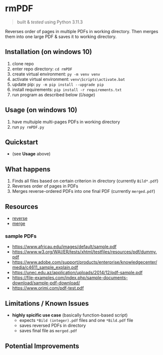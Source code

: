 # rmPDF
> built & *tested* using Python 3.11.3

Reverses order of pages in multiple PDFs in working directory.
Then merges them into one large PDF & saves it to working directory.


## Installation (on windows 10)
1. clone repo
2. enter repo directory: `cd rmPDF`
3. create virtual environment: `py -m venv venv`
4. activate virtual environment: `venv\Scripts\activate.bat`
5. update pip: `py -m pip install --upgrade pip`
6. install requirements: `pip install -r requirements.txt`
7. run program as described below (*Usage*)

## Usage (on windows 10)
1.  have multuiple multi-pages PDFs in working directory
2. run `py rmPDF.py`

## Quickstart
<!-- 1. run `py ocr.py`
1. press Enter to use sample PDFs in `./samplePDFs` subdirectory by default -->
- (see **Usage** above)

## What happens
1. Finds all files based on certain criterion in directory (currently `Bild*.pdf`) 
2. Reverses order of pages in PDFs
3.  Merges reverse-ordered PDFs into one final PDF (currently `merged.pdf`)

## Resources
- [reverse](https://stackoverflow.com/a/5425501)
- [merge](https://stackoverflow.com/a/37945454)

### sample PDFs
- https://www.africau.edu/images/default/sample.pdf
- https://www.w3.org/WAI/ER/tests/xhtml/testfiles/resources/pdf/dummy.pdf
- https://www.adobe.com/support/products/enterprise/knowledgecenter/media/c4611_sample_explain.pdf
- https://unec.edu.az/application/uploads/2014/12/pdf-sample.pdf
- https://file-examples.com/index.php/sample-documents-download/sample-pdf-download/
- https://www.orimi.com/pdf-test.pdf

## Limitations / Known Issues
- **highly spicific use case** (basically function-based script)
  - expects `*Bild (integer).pdf` files and one `*Bild.pdf` file
  - saves reversed PDFs in directory
  - saves final file as `merged.pdf`
<!-- - potentially inaccurate - depending on quality, structure & content of input PDFs (images, charts, ...) -->

## Potential Improvements
<!-- - adjust OCR settings to *real world* input PDFs (to achieve best results for expected input)
- create REST API to get share results with clients (long-term?)
  - authentication & encryption (e.g. using JSON Web Token) -->